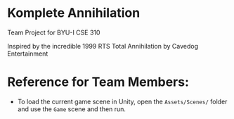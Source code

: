 # Komplete Annihilation
Team Project for BYU-I CSE 310

Inspired by the incredible 1999 RTS Total Annihilation by Cavedog Entertainment

# Reference for Team Members:

* To load the current game scene in Unity, open the `Assets/Scenes/` folder and use the `Game` scene and then run.
